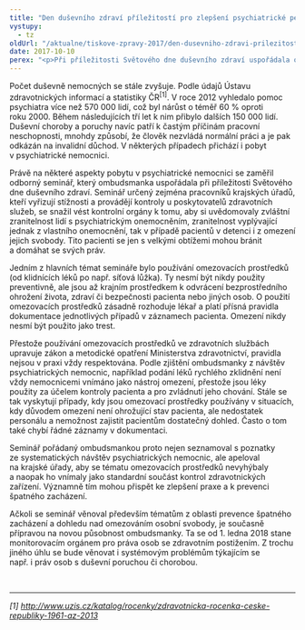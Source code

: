 ```yaml
---
title: "Den duševního zdraví příležitostí pro zlepšení psychiatrické péče"
vystupy:
  - tz
oldUrl: "/aktualne/tiskove-zpravy-2017/den-dusevniho-zdravi-prilezitosti-pro-zlepseni-psychiatricke-pece"
date: 2017-10-10
perex: "<p>Při příležitosti Světového dne duševního zdraví uspořádala ombudsmanka seminář, s cílem zlepšit kontrolní činnost krajských úřadů v psychiatrických nemocnicích. Úředníci by díky němu měli lépe porozumět právním i klinickým problémům a svými kontrolami pak přispívat k prevenci špatného zacházení s pacienty s psychiatrickým onemocněním.</p>"
---
```


<!-- imported from the old website -->

<p>Počet duševně nemocných se stále zvyšuje. Podle údajů Ústavu zdravotnických informací a statistiky ČR<sup>[1]</sup>. V roce 2012 vyhledalo pomoc psychiatra více než 570 000 lidí, což byl nárůst o téměř 60 % oproti roku 2000. Během následujících tří let k nim přibylo dalších 150 000 lidí. Duševní choroby a poruchy navíc patří k častým příčinám pracovní neschopnosti, mnohdy způsobí, že člověk nezvládá normální práci a je pak odkázán na invalidní důchod. V některých případech přichází i pobyt v psychiatrické nemocnici.</p> <p>Právě na některé aspekty pobytu v psychiatrické nemocnici se zaměřil odborný seminář, který ombudsmanka uspořádala při příležitosti Světového dne duševního zdraví. Seminář určený zejména pracovníků krajských úřadů, kteří vyřizují stížnosti a provádějí kontroly u poskytovatelů zdravotních služeb, se snažil vést kontrolní orgány k tomu, aby si uvědomovaly zvláštní zranitelnost lidí s psychiatrickým onemocněním, zranitelnost vyplývající jednak z vlastního onemocnění, tak v případě pacientů v detenci i z omezení jejich svobody. Tito pacienti se jen s velkými obtížemi mohou bránit a domáhat se svých práv.</p> <p>Jedním z hlavních témat semináře bylo používání omezovacích prostředků (od klidnících léků po např. síťová lůžka). Ty nesmí být nikdy použity preventivně, ale jsou až krajním prostředkem k odvrácení bezprostředního ohrožení života, zdraví či bezpečnosti pacienta nebo jiných osob. O použití omezovacích prostředků zásadně rozhoduje lékař a platí přísná pravidla dokumentace jednotlivých případů v záznamech pacienta. Omezení nikdy nesmí být použito jako trest.</p> <p>Přestože používání omezovacích prostředků ve zdravotních službách upravuje zákon a metodické opatření Ministerstva zdravotnictví, pravidla nejsou v praxi vždy respektována. Podle zjištění ombudsmanky z návštěv psychiatrických nemocnic, například podání léků rychlého zklidnění není vždy nemocnicemi vnímáno jako nástroj omezení, přestože jsou léky použity za účelem kontroly pacienta a pro zvládnutí jeho chování. Stále se tak vyskytují případy, kdy jsou omezovací prostředky používány v situacích, kdy důvodem omezení není ohrožující stav pacienta, ale nedostatek personálu a nemožnost zajistit pacientům dostatečný dohled. Často o tom také chybí řádné záznamy v dokumentaci.</p> <p>Seminář pořádaný ombudsmankou proto nejen seznamoval s poznatky ze systematických návštěv psychiatrických nemocnic, ale apeloval na krajské úřady, aby se tématu omezovacích prostředků nevyhýbaly a naopak ho vnímaly jako standardní součást kontrol zdravotnických zařízení. Významně tím mohou přispět ke zlepšení praxe a k prevenci špatného zacházení.</p> <p>Ačkoli se seminář věnoval především tématům z oblasti prevence špatného zacházení a dohledu nad omezováním osobní svobody, je současně přípravou na novou působnost ombudsmanky. Ta se od 1. ledna 2018 stane monitorovacím orgánem pro práva osob se zdravotním postižením. Z trochu jiného úhlu se bude věnovat i systémovým problémům týkajícím se např. i práv osob s duševní poruchou či chorobou.</p> <br /> <hr /> <p><i>[1] <a title="Otevření do nového okna" href="http://www.uzis.cz/katalog/rocenky/zdravotnicka-rocenka-ceske-republiky-1961-az-2013" target="_blank">http://www.uzis.cz/katalog/rocenky/zdravotnicka-rocenka-ceske-republiky-1961-az-2013</a> </i></p>

